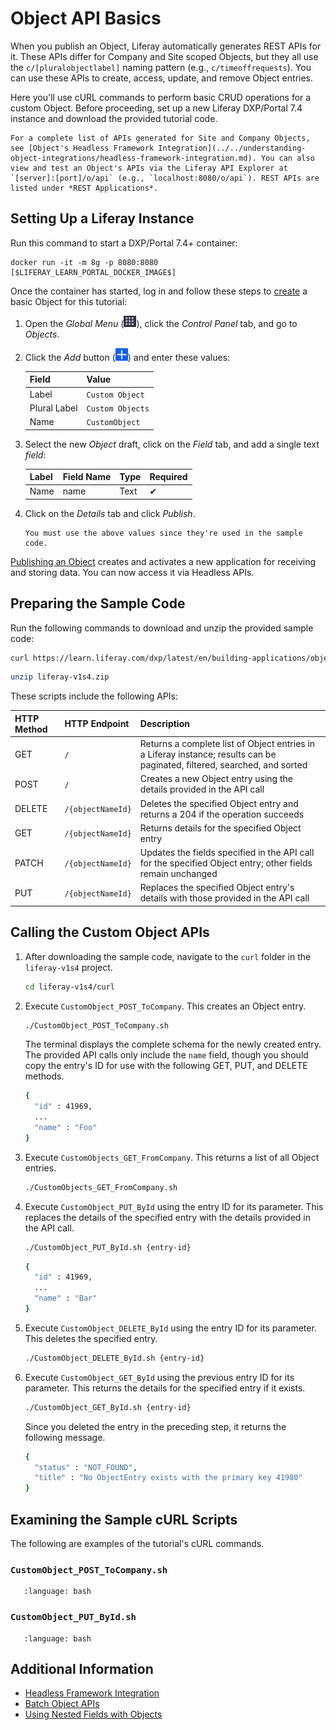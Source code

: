 # Object API Basics

When you publish an Object, Liferay automatically generates REST APIs for it. These APIs differ for Company and Site scoped Objects, but they all use the `c/[pluralobjectlabel]` naming pattern (e.g., `c/timeoffrequests`). You can use these APIs to create, access, update, and remove Object entries.

Here you'll use cURL commands to perform basic CRUD operations for a custom Object. Before proceeding, set up a new Liferay DXP/Portal 7.4 instance and download the provided tutorial code.

```{tip}
For a complete list of APIs generated for Site and Company Objects, see [Object's Headless Framework Integration](../../understanding-object-integrations/headless-framework-integration.md). You can also view and test an Object's APIs via the Liferay API Explorer at `[server]:[port]/o/api` (e.g., `localhost:8080/o/api`). REST APIs are listed under *REST Applications*.
```

## Setting Up a Liferay Instance

Run this command to start a DXP/Portal 7.4+ container:

```docker
docker run -it -m 8g -p 8080:8080 [$LIFERAY_LEARN_PORTAL_DOCKER_IMAGE$]
```

Once the container has started, log in and follow these steps to [create](../../creating-and-managing-objects/creating-objects.md) a basic Object for this tutorial:

1. Open the *Global Menu* (![Global Menu](../../../../images/icon-applications-menu.png)), click the *Control Panel* tab, and go to *Objects*.

1. Click the *Add* button (![Add Button](../../../../images/icon-add.png)) and enter these values:

   | Field | Value |
   | :--- | :--- |
   | Label | `Custom Object` |
   | Plural Label | `Custom Objects` |
   | Name | `CustomObject` |

1. Select the new *Object* draft, click on the *Field* tab, and add a single text *field*:

   | Label | Field Name | Type | Required |
   | :--- | :--- | :--- | :--- |
   | Name | name | Text | &#10004; |

1. Click on the *Details* tab and click *Publish*.

   ```{important}
   You must use the above values since they're used in the sample code.
   ```

[Publishing an Object](../../creating-and-managing-objects/creating-objects.md#publishing-object-drafts) creates and activates a new application for receiving and storing data. You can now access it via Headless APIs.

## Preparing the Sample Code

Run the following commands to download and unzip the provided sample code:

```bash
curl https://learn.liferay.com/dxp/latest/en/building-applications/objects/objects-tutorials/using-apis/liferay-v1s4.zip -O
```

```bash
unzip liferay-v1s4.zip
```

These scripts include the following APIs:

| HTTP Method | HTTP Endpoint | Description |
| :--- | :--- | :--- |
| GET | `/` | Returns a complete list of Object entries in a Liferay instance; results can be paginated, filtered, searched, and sorted |
| POST | `/` | Creates a new Object entry using the details provided in the API call |
| DELETE | `/{objectNameId}` | Deletes the specified Object entry and returns a 204 if the operation succeeds |
| GET | `/{objectNameId}` | Returns details for the specified Object entry |
| PATCH | `/{objectNameId}` | Updates the fields specified in the API call for the specified Object entry; other fields remain unchanged |
| PUT | `/{objectNameId}` | Replaces the specified Object entry's details with those provided in the API call |

## Calling the Custom Object APIs

1. After downloading the sample code, navigate to the `curl` folder in the `liferay-v1s4` project.

   ```bash
   cd liferay-v1s4/curl
   ```

1. Execute `CustomObject_POST_ToCompany`. This creates an Object entry.

   ```bash
   ./CustomObject_POST_ToCompany.sh
   ```

   The terminal displays the complete schema for the newly created entry. The provided API calls only include the `name` field, though you should copy the entry's ID for use with the following GET, PUT, and DELETE methods.

   ```bash
   {
     "id" : 41969,
     ...
     "name" : "Foo"
   }
   ```

1. Execute `CustomObjects_GET_FromCompany`. This returns a list of all Object entries.

   ```bash
   ./CustomObjects_GET_FromCompany.sh
   ```

1. Execute `CustomObject_PUT_ById` using the entry ID for its parameter. This replaces the details of the specified entry with the details provided in the API call.

   ```bash
   ./CustomObject_PUT_ById.sh {entry-id}
   ```

   ```bash
   {
     "id" : 41969,
     ...
     "name" : "Bar"
   }
   ```

1. Execute `CustomObject_DELETE_ById` using the entry ID for its parameter. This deletes the specified entry.

   ```bash
   ./CustomObject_DELETE_ById.sh {entry-id}
   ```

1. Execute `CustomObject_GET_ById` using the previous entry ID for its parameter. This returns the details for the specified entry if it exists.

   ```bash
   ./CustomObject_GET_ById.sh {entry-id}
   ```

   Since you deleted the entry in the preceding step, it returns the following message.

   ```bash
   {
     "status" : "NOT_FOUND",
     "title" : "No ObjectEntry exists with the primary key 41980"
   }
   ```

## Examining the Sample cURL Scripts

The following are examples of the tutorial's cURL commands.

### `CustomObject_POST_ToCompany.sh`

```{literalinclude} ./object-api-basics/resources/liferay-v1s4.zip/curl/CustomObject_POST_ToCompany.sh
   :language: bash
```

### `CustomObject_PUT_ById.sh`

```{literalinclude} ./object-api-basics/resources/liferay-v1s4.zip/curl/CustomObject_PUT_ById.sh
   :language: bash
```

## Additional Information

* [Headless Framework Integration](../../understanding-object-integrations/headless-framework-integration.md)
* [Batch Object APIs](./batch-object-apis.md)
* [Using Nested Fields with Objects](./using-nested-fields-with-objects.md)
